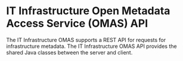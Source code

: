 <!-- SPDX-License-Identifier: CC-BY-4.0 -->
<!-- Copyright Contributors to the ODPi Egeria project. -->

# IT Infrastructure Open Metadata Access Service (OMAS) API

The IT Infrastructure OMAS supports a REST API for requests for infrastructure metadata.
The IT Infrastructure OMAS API provides the shared Java classes between the
server and client.